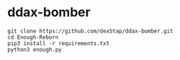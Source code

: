 # ddax-bomber


```
git clone https://github.com/dexStap/ddax-bomber.git
cd Enough-Reborn
pip3 install -r requirements.txt
python3 enough.py

```
